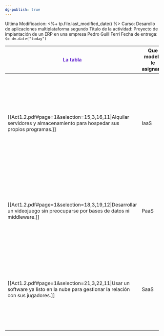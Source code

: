 ```yaml
---
dg-publish: true
---
```


Ultima Modificacion: <%+ tp.file.last_modified_date() %>
Curso: Desarollo de aplicaciones multiplataforma segundo
Titulo de la actividad: Proyecto de implantación de un ERP en una empresa
Pedro Guill Ferri
Fecha de entrega: `$= dv.date("today")`



| **<font color="#6425d0">La tabla**                          </font>                                                            | Que modelo le asignaria | Porque                                                                                                                            | Ventajas (2)                                                    | Desventajas (2)                                                                                                                                                                                | Propuesta |
| ------------------------------------------------------------------------------------------------------------------------------ | ----------------------- | --------------------------------------------------------------------------------------------------------------------------------- | -------------------------------------------------------------- | ---------------------------------------------------------------------------------------------------------------------------------------------------------------------------------------------- | --------- |
| [[Act1.2.pdf#page=1&selection=15,3,16,11\|Alquilar servidores y almacenamiento para hospedar sus propios programas.]]          | IaaS                    | Ya que en esta ocasión quieren alquilar las propias maquinas seria mejor ese modelo.                                              - No te hace falta gastar dinero en hardware.<br>- Puedes inst -  | - Tienes que gestionar las configuraciones de los sistemas operativos.<br>- Si te descuidas los precios pueden ir aumentando si tienes que se le asignen recursos automáticamente según el uso |           |
| [[Act1.2.pdf#page=1&selection=18,3,19,12\|Desarrollar un videojuego sin preocuparse por bases de datos ni middleware.]]        | PaaS                    | Este modelo seria perfecto para esa situación ya que se le ofrecería la libertad de que solo  gestionar sus propias aplicaciones                                                                    | - No puedes elegir el sistema operativo que desees.                                                                                                                                            |           |
| [[Act1.2.pdf#page=1&selection=21,3,22,11\|Usar un software ya listo en la nube para gestionar la relación con sus jugadores.]] | SaaS                    | Porque con un SaaS la empresa solo gestionaría su uso, y esto seria perfecto para esta situación ya que solo quieren el software                                                                    |                                                                                                                                                                                                |           |
